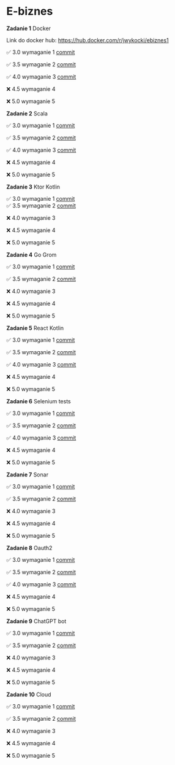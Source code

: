 # E-biznes

**Zadanie 1** Docker

Link do docker hub: https://hub.docker.com/r/jwykocki/ebiznes1

:white_check_mark: 3.0 wymaganie 1 [commit](https://github.com/jwykocki/ebiznes/commit/8d2c9fd4ee164030a7b8a2d9372a3900190f71d2)

:white_check_mark: 3.5 wymaganie 2 [commit](https://github.com/jwykocki/ebiznes/commit/8d2c9fd4ee164030a7b8a2d9372a3900190f71d2)

:white_check_mark: 4.0 wymaganie 3 [commit](https://github.com/jwykocki/ebiznes/commit/8d2c9fd4ee164030a7b8a2d9372a3900190f71d2)

:x: 4.5 wymaganie 4 

:x: 5.0 wymaganie 5

**Zadanie 2** Scala

:white_check_mark: 3.0 wymaganie 1 [commit](https://github.com/jwykocki/ebiznes/commit/9a8402a960a4a8cff9988a74a655d126f4567546)

:white_check_mark: 3.5 wymaganie 2 [commit](https://github.com/jwykocki/ebiznes/commit/9a8402a960a4a8cff9988a74a655d126f4567546)

:white_check_mark: 4.0 wymaganie 3 [commit](https://github.com/jwykocki/ebiznes/commit/9a8402a960a4a8cff9988a74a655d126f4567546)

:x: 4.5 wymaganie 4

:x: 5.0 wymaganie 5

**Zadanie 3** Ktor Kotlin

:white_check_mark: 3.0 wymaganie 1 [commit](https://github.com/jwykocki/ebiznes/pull/1/commits/05d496f3326773199bc3cb1cce50c943936fc649)  
:white_check_mark: 3.5 wymaganie 2 [commit](https://github.com/jwykocki/ebiznes/pull/1/commits/05d496f3326773199bc3cb1cce50c943936fc649)

:x: 4.0 wymaganie 3

:x: 4.5 wymaganie 4

:x: 5.0 wymaganie 5

**Zadanie 4** Go Grom

:white_check_mark: 3.0 wymaganie 1 [commit](https://github.com/jwykocki/ebiznes/pull/2/commits/635b71ff50ff3c79286988194f75b64526dbe5d6)     

:white_check_mark: 3.5 wymaganie 2 [commit](https://github.com/jwykocki/ebiznes/pull/2/commits/635b71ff50ff3c79286988194f75b64526dbe5d6)  

:x: 4.0 wymaganie 3

:x: 4.5 wymaganie 4

:x: 5.0 wymaganie 5

**Zadanie 5** React Kotlin

:white_check_mark: 3.0 wymaganie 1 [commit](https://github.com/jwykocki/ebiznes/pull/3/commits/c267a571229bb58ec51c6a1800b36dfdf9e906cf)

:white_check_mark: 3.5 wymaganie 2 [commit](https://github.com/jwykocki/ebiznes/pull/3/commits/c267a571229bb58ec51c6a1800b36dfdf9e906cf)

:white_check_mark: 4.0 wymaganie 3 [commit](https://github.com/jwykocki/ebiznes/pull/3/commits/c267a571229bb58ec51c6a1800b36dfdf9e906cf)

:x: 4.5 wymaganie 4

:x: 5.0 wymaganie 5

**Zadanie 6** Selenium tests

:white_check_mark: 3.0 wymaganie 1 [commit](https://github.com/jwykocki/ebiznes/pull/5/commits/4b1bba1bb3957cb9361e33db94bace837a61e2ac)  

:white_check_mark: 3.5 wymaganie 2 [commit](https://github.com/jwykocki/ebiznes/pull/5/commits/4b1bba1bb3957cb9361e33db94bace837a61e2ac)  

:white_check_mark: 4.0 wymaganie 3 [commit](https://github.com/jwykocki/ebiznes/pull/5/commits/bbcb9a092096c6280220f2d86950aab553f3bda6)  

:x: 4.5 wymaganie 4

:x: 5.0 wymaganie 5

**Zadanie 7** Sonar

:white_check_mark: 3.0 wymaganie 1 [commit](https://github.com/jwykocki/kotlin-backend/pull/1/commits/52c8d6c635753bc99f47a393068755e4b5d59a3e)

:white_check_mark: 3.5 wymaganie 2 [commit](https://github.com/jwykocki/kotlin-backend/pull/1/commits/52c8d6c635753bc99f47a393068755e4b5d59a3e)

:x: 4.0 wymaganie 3

:x: 4.5 wymaganie 4

:x: 5.0 wymaganie 5

**Zadanie 8** Oauth2

:white_check_mark: 3.0 wymaganie 1 [commit](https://github.com/jwykocki/ebiznes/pull/7/commits/4796e945d8234b4f5ed4850ec3aa799a109e5cdc
)

:white_check_mark: 3.5 wymaganie 2 [commit](https://github.com/jwykocki/ebiznes/pull/7/commits/4796e945d8234b4f5ed4850ec3aa799a109e5cdc)

:white_check_mark: 4.0 wymaganie 3 [commit](https://github.com/jwykocki/ebiznes/pull/7/commits/4796e945d8234b4f5ed4850ec3aa799a109e5cdc)

:x: 4.5 wymaganie 4

:x: 5.0 wymaganie 5

**Zadanie 9** ChatGPT bot

:white_check_mark: 3.0 wymaganie 1 [commit](https://github.com/jwykocki/ebiznes/pull/8/commits/9160f6301c3e880020c0daee80f105b20e708995
)

:white_check_mark: 3.5 wymaganie 2 [commit](https://github.com/jwykocki/ebiznes/pull/8/commits/9160f6301c3e880020c0daee80f105b20e708995
)

:x: 4.0 wymaganie 3 

:x: 4.5 wymaganie 4

:x: 5.0 wymaganie 5

**Zadanie 10** Cloud

:white_check_mark: 3.0 wymaganie 1 [commit](https://github.com/jwykocki/ebiznes/pull/9/commits/85c52f1684d7eeceead3893f4437025c29d9a846
)

:white_check_mark: 3.5 wymaganie 2 [commit](https://github.com/jwykocki/ebiznes/pull/9/commits/405084b3cafd02b3bd27ddb217c48e2f3695c891)

:x: 4.0 wymaganie 3

:x: 4.5 wymaganie 4

:x: 5.0 wymaganie 5




